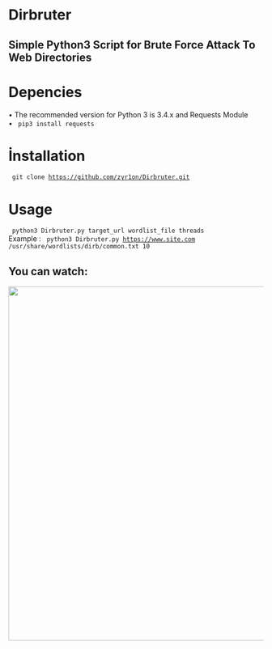 # Dirbruter
Simple Python3 Script for Brute Force Attack To Web Directories
----------
# Depencies
• The recommended version for Python 3 is 3.4.x and Requests Module <br>
• <code> pip3 install requests </code> 

# İnstallation
<code> git clone https://github.com/zyr1on/Dirbruter.git </code>

# Usage
<code> python3 Dirbruter.py target_url wordlist_file threads </code> </br>
Example : <code> python3 Dirbruter.py https://www.site.com /usr/share/wordlists/dirb/common.txt 10 </code>

You can watch:
-----------
<a href="https://asciinema.org/a/zuPe6pGHsKC75QjiOS9H6AlgV?autoplay=1"><img src="https://asciinema.org/a/zuPe6pGHsKC75QjiOS9H6AlgV.png" width="700"/></a>


